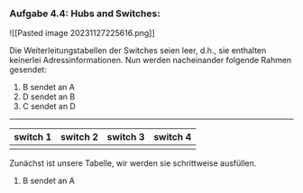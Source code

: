  ### Aufgabe 4.4: Hubs and Switches:

![[Pasted image 20231127225616.png]]

Die Weiterleitungstabellen der Switches seien leer, d.h., sie enthalten keinerlei Adressinformationen.
Nun werden nacheinander folgende Rahmen gesendet:

1. B sendet an A
2. D sendet an B
3. C sendet an D

---

| switch 1 | switch 2 | switch 3 | switch 4 |
| -------- | -------- | -------- | -------- |
|          |          |          |          |
Zunächst ist unsere Tabelle, wir werden sie schrittweise ausfüllen.

1. B sendet an A
